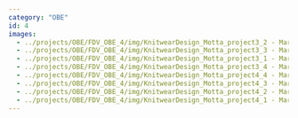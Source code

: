 ```yaml
---
category: "OBE"
id: 4
images:
  - ../projects/OBE/FDV_OBE_4/img/KnitwearDesign_Motta_project3_2 - Martina Motta.jpg
  - ../projects/OBE/FDV_OBE_4/img/KnitwearDesign_Motta_project3_3 - Martina Motta.jpg
  - ../projects/OBE/FDV_OBE_4/img/KnitwearDesign_Motta_project3_1 - Martina Motta.jpg
  - ../projects/OBE/FDV_OBE_4/img/KnitwearDesign_Motta_project3_4 - Martina Motta.jpg
  - ../projects/OBE/FDV_OBE_4/img/KnitwearDesign_Motta_project4_4 - Martina Motta.jpg
  - ../projects/OBE/FDV_OBE_4/img/KnitwearDesign_Motta_project4_3 - Martina Motta.jpg
  - ../projects/OBE/FDV_OBE_4/img/KnitwearDesign_Motta_project4_2 - Martina Motta.jpg
  - ../projects/OBE/FDV_OBE_4/img/KnitwearDesign_Motta_project4_1 - Martina Motta.jpg
---
```

